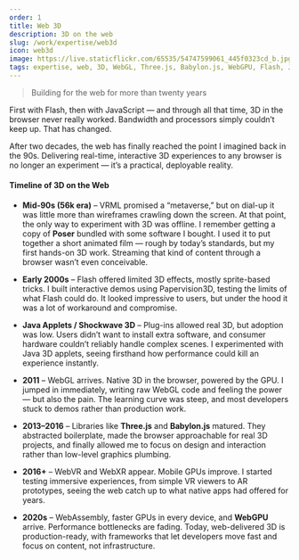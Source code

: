 ```yaml
---
order: 1
title: Web 3D
description: 3D on the web
slug: /work/expertise/web3d
icon: web3d
image: https://live.staticflickr.com/65535/54747599061_445f0323cd_b.jpg
tags: expertise, web, 3D, WebGL, Three.js, Babylon.js, WebGPU, Flash, JavaScript, web development, history, VR, AR, performance
---
```


> Building for the web for more than twenty years

First with Flash, then with JavaScript — and through all that time, 3D in the browser never really worked. Bandwidth and processors simply couldn’t keep up. That has changed.

After two decades, the web has finally reached the point I imagined back in the 90s. Delivering real-time, interactive 3D experiences to any browser is no longer an experiment — it’s a practical, deployable reality.

#### Timeline of 3D on the Web

- **Mid-90s (56k era)** – VRML promised a “metaverse,” but on dial-up it was little more than wireframes crawling down the screen. At that point, the only way to experiment with 3D was offline. I remember getting a copy of **Poser** bundled with some software I bought. I used it to put together a short animated film — rough by today’s standards, but my first hands-on 3D work. Streaming that kind of content through a browser wasn’t even conceivable.

- **Early 2000s** – Flash offered limited 3D effects, mostly sprite-based tricks. I built interactive demos using Papervision3D, testing the limits of what Flash could do. It looked impressive to users, but under the hood it was a lot of workaround and compromise.

- **Java Applets / Shockwave 3D** – Plug-ins allowed real 3D, but adoption was low. Users didn’t want to install extra software, and consumer hardware couldn’t reliably handle complex scenes. I experimented with Java 3D applets, seeing firsthand how performance could kill an experience instantly.

- **2011** – WebGL arrives. Native 3D in the browser, powered by the GPU. I jumped in immediately, writing raw WebGL code and feeling the power — but also the pain. The learning curve was steep, and most developers stuck to demos rather than production work.

- **2013–2016** – Libraries like **Three.js** and **Babylon.js** matured. They abstracted boilerplate, made the browser approachable for real 3D projects, and finally allowed me to focus on design and interaction rather than low-level graphics plumbing.

- **2016+** – WebVR and WebXR appear. Mobile GPUs improve. I started testing immersive experiences, from simple VR viewers to AR prototypes, seeing the web catch up to what native apps had offered for years.

- **2020s** – WebAssembly, faster GPUs in every device, and **WebGPU** arrive. Performance bottlenecks are fading. Today, web-delivered 3D is production-ready, with frameworks that let developers move fast and focus on content, not infrastructure.
